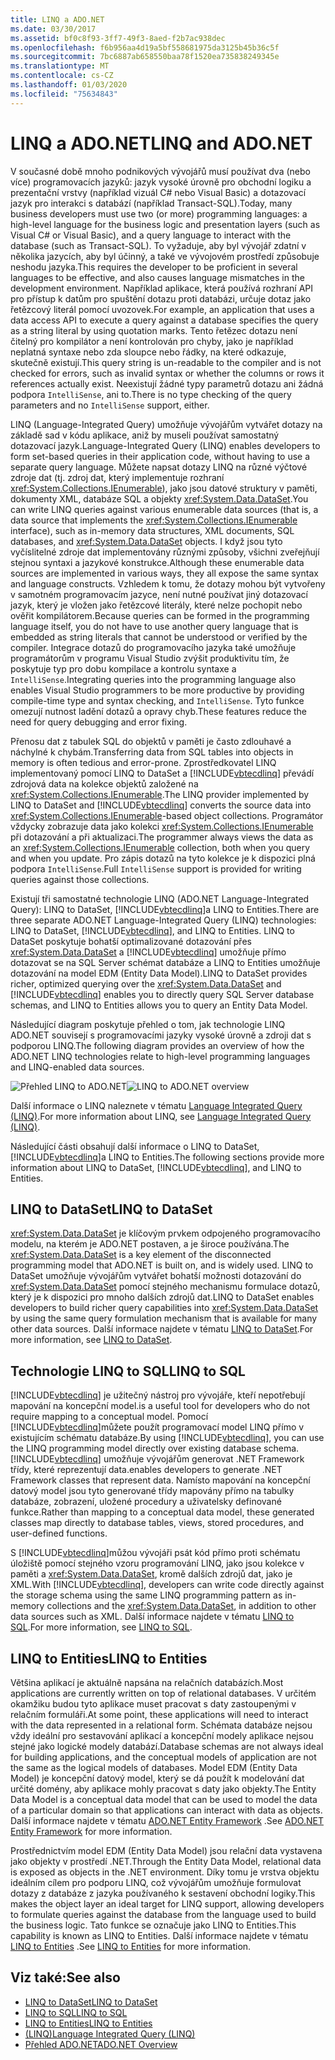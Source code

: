 ```yaml
---
title: LINQ a ADO.NET
ms.date: 03/30/2017
ms.assetid: bf0c8f93-3ff7-49f3-8aed-f2b7ac938dec
ms.openlocfilehash: f6b956aa4d19a5bf558681975da3125b45b36c5f
ms.sourcegitcommit: 7bc6887ab658550baa78f1520ea735838249345e
ms.translationtype: MT
ms.contentlocale: cs-CZ
ms.lasthandoff: 01/03/2020
ms.locfileid: "75634843"
---
```

# <a name="linq-and-adonet"></a><span data-ttu-id="6792e-102">LINQ a ADO.NET</span><span class="sxs-lookup"><span data-stu-id="6792e-102">LINQ and ADO.NET</span></span>
<span data-ttu-id="6792e-103">V současné době mnoho podnikových vývojářů musí používat dva (nebo více) programovacích jazyků: jazyk vysoké úrovně pro obchodní logiku a prezentační vrstvy (například vizuál C# nebo Visual Basic) a dotazovací jazyk pro interakci s databází (například Transact-SQL).</span><span class="sxs-lookup"><span data-stu-id="6792e-103">Today, many business developers must use two (or more) programming languages: a high-level language for the business logic and presentation layers (such as Visual C# or Visual Basic), and a query language to interact with the database (such as Transact-SQL).</span></span> <span data-ttu-id="6792e-104">To vyžaduje, aby byl vývojář zdatní v několika jazycích, aby byl účinný, a také ve vývojovém prostředí způsobuje neshodu jazyka.</span><span class="sxs-lookup"><span data-stu-id="6792e-104">This requires the developer to be proficient in several languages to be effective, and also causes language mismatches in the development environment.</span></span> <span data-ttu-id="6792e-105">Například aplikace, která používá rozhraní API pro přístup k datům pro spuštění dotazu proti databázi, určuje dotaz jako řetězcový literál pomocí uvozovek.</span><span class="sxs-lookup"><span data-stu-id="6792e-105">For example, an application that uses a data access API to execute a query against a database specifies the query as a string literal by using quotation marks.</span></span> <span data-ttu-id="6792e-106">Tento řetězec dotazu není čitelný pro kompilátor a není kontrolován pro chyby, jako je například neplatná syntaxe nebo zda sloupce nebo řádky, na které odkazuje, skutečně existují.</span><span class="sxs-lookup"><span data-stu-id="6792e-106">This query string is un-readable to the compiler and is not checked for errors, such as invalid syntax or whether the columns or rows it references actually exist.</span></span> <span data-ttu-id="6792e-107">Neexistují žádné typy parametrů dotazu ani žádná podpora `IntelliSense`, ani to.</span><span class="sxs-lookup"><span data-stu-id="6792e-107">There is no type checking of the query parameters and no `IntelliSense` support, either.</span></span>  
  
 <span data-ttu-id="6792e-108">LINQ (Language-Integrated Query) umožňuje vývojářům vytvářet dotazy na základě sad v kódu aplikace, aniž by museli používat samostatný dotazovací jazyk.</span><span class="sxs-lookup"><span data-stu-id="6792e-108">Language-Integrated Query (LINQ) enables developers to form set-based queries in their application code, without having to use a separate query language.</span></span> <span data-ttu-id="6792e-109">Můžete napsat dotazy LINQ na různé výčtové zdroje dat (tj. zdroj dat, který implementuje rozhraní <xref:System.Collections.IEnumerable>), jako jsou datové struktury v paměti, dokumenty XML, databáze SQL a objekty <xref:System.Data.DataSet>.</span><span class="sxs-lookup"><span data-stu-id="6792e-109">You can write LINQ queries against various enumerable data sources (that is, a data source that implements the <xref:System.Collections.IEnumerable> interface), such as in-memory data structures, XML documents, SQL databases, and <xref:System.Data.DataSet> objects.</span></span> <span data-ttu-id="6792e-110">I když jsou tyto vyčíslitelné zdroje dat implementovány různými způsoby, všichni zveřejňují stejnou syntaxi a jazykové konstrukce.</span><span class="sxs-lookup"><span data-stu-id="6792e-110">Although these enumerable data sources are implemented in various ways, they all expose the same syntax and language constructs.</span></span> <span data-ttu-id="6792e-111">Vzhledem k tomu, že dotazy mohou být vytvořeny v samotném programovacím jazyce, není nutné používat jiný dotazovací jazyk, který je vložen jako řetězcové literály, které nelze pochopit nebo ověřit kompilátorem.</span><span class="sxs-lookup"><span data-stu-id="6792e-111">Because queries can be formed in the programming language itself, you do not have to use another query language that is embedded as string literals that cannot be understood or verified by the compiler.</span></span> <span data-ttu-id="6792e-112">Integrace dotazů do programovacího jazyka také umožňuje programátorům v programu Visual Studio zvýšit produktivitu tím, že poskytuje typ pro dobu kompilace a kontrolu syntaxe a `IntelliSense`.</span><span class="sxs-lookup"><span data-stu-id="6792e-112">Integrating queries into the programming language also enables Visual Studio programmers to be more productive by providing compile-time type and syntax checking, and `IntelliSense`.</span></span> <span data-ttu-id="6792e-113">Tyto funkce omezují nutnost ladění dotazů a opravy chyb.</span><span class="sxs-lookup"><span data-stu-id="6792e-113">These features reduce the need for query debugging and error fixing.</span></span>  
  
 <span data-ttu-id="6792e-114">Přenosu dat z tabulek SQL do objektů v paměti je často zdlouhavé a náchylné k chybám.</span><span class="sxs-lookup"><span data-stu-id="6792e-114">Transferring data from SQL tables into objects in memory is often tedious and error-prone.</span></span> <span data-ttu-id="6792e-115">Zprostředkovatel LINQ implementovaný pomocí LINQ to DataSet a [!INCLUDE[vbtecdlinq](../../../../includes/vbtecdlinq-md.md)] převádí zdrojová data na kolekce objektů založené na <xref:System.Collections.IEnumerable>.</span><span class="sxs-lookup"><span data-stu-id="6792e-115">The LINQ provider implemented by LINQ to DataSet and [!INCLUDE[vbtecdlinq](../../../../includes/vbtecdlinq-md.md)] converts the source data into <xref:System.Collections.IEnumerable>-based object collections.</span></span> <span data-ttu-id="6792e-116">Programátor vždycky zobrazuje data jako kolekci <xref:System.Collections.IEnumerable> při dotazování a při aktualizaci.</span><span class="sxs-lookup"><span data-stu-id="6792e-116">The programmer always views the data as an <xref:System.Collections.IEnumerable> collection, both when you query and when you update.</span></span> <span data-ttu-id="6792e-117">Pro zápis dotazů na tyto kolekce je k dispozici plná podpora `IntelliSense`.</span><span class="sxs-lookup"><span data-stu-id="6792e-117">Full `IntelliSense` support is provided for writing queries against those collections.</span></span>  
  
 <span data-ttu-id="6792e-118">Existují tři samostatné technologie LINQ (ADO.NET Language-Integrated Query): LINQ to DataSet, [!INCLUDE[vbtecdlinq](../../../../includes/vbtecdlinq-md.md)]a LINQ to Entities.</span><span class="sxs-lookup"><span data-stu-id="6792e-118">There are three separate ADO.NET Language-Integrated Query (LINQ) technologies: LINQ to DataSet, [!INCLUDE[vbtecdlinq](../../../../includes/vbtecdlinq-md.md)], and LINQ to Entities.</span></span> <span data-ttu-id="6792e-119">LINQ to DataSet poskytuje bohatší optimalizované dotazování přes <xref:System.Data.DataSet> a [!INCLUDE[vbtecdlinq](../../../../includes/vbtecdlinq-md.md)] umožňuje přímo dotazovat se na SQL Server schémat databáze a LINQ to Entities umožňuje dotazování na model EDM (Entity Data Model).</span><span class="sxs-lookup"><span data-stu-id="6792e-119">LINQ to DataSet provides richer, optimized querying over the <xref:System.Data.DataSet> and [!INCLUDE[vbtecdlinq](../../../../includes/vbtecdlinq-md.md)] enables you to directly query SQL Server database schemas, and LINQ to Entities allows you to query an Entity Data Model.</span></span>  
  
 <span data-ttu-id="6792e-120">Následující diagram poskytuje přehled o tom, jak technologie LINQ ADO.NET souvisejí s programovacími jazyky vysoké úrovně a zdroji dat s podporou LINQ.</span><span class="sxs-lookup"><span data-stu-id="6792e-120">The following diagram provides an overview of how the ADO.NET LINQ technologies relate to high-level programming languages and LINQ-enabled data sources.</span></span>  
  
 <span data-ttu-id="6792e-121">![Přehled LINQ to ADO.NET](./media/dpue-linqtoadonetoverview-bpuedev11.gif "DPUE_LinqToAdoNetOverview_bpuedev11")</span><span class="sxs-lookup"><span data-stu-id="6792e-121">![LINQ to ADO.NET overview](./media/dpue-linqtoadonetoverview-bpuedev11.gif "DPUE_LinqToAdoNetOverview_bpuedev11")</span></span>  
  
 <span data-ttu-id="6792e-122">Další informace o LINQ naleznete v tématu [Language Integrated Query (LINQ)](../../../csharp/programming-guide/concepts/linq/index.md).</span><span class="sxs-lookup"><span data-stu-id="6792e-122">For more information about LINQ, see [Language Integrated Query (LINQ)](../../../csharp/programming-guide/concepts/linq/index.md).</span></span>
  
 <span data-ttu-id="6792e-123">Následující části obsahují další informace o LINQ to DataSet, [!INCLUDE[vbtecdlinq](../../../../includes/vbtecdlinq-md.md)]a LINQ to Entities.</span><span class="sxs-lookup"><span data-stu-id="6792e-123">The following sections provide more information about LINQ to DataSet, [!INCLUDE[vbtecdlinq](../../../../includes/vbtecdlinq-md.md)], and LINQ to Entities.</span></span>  
  
## <a name="linq-to-dataset"></a><span data-ttu-id="6792e-124">LINQ to DataSet</span><span class="sxs-lookup"><span data-stu-id="6792e-124">LINQ to DataSet</span></span>  
 <span data-ttu-id="6792e-125"><xref:System.Data.DataSet> je klíčovým prvkem odpojeného programovacího modelu, na kterém je ADO.NET postaven, a je široce používána.</span><span class="sxs-lookup"><span data-stu-id="6792e-125">The <xref:System.Data.DataSet> is a key element of the disconnected programming model that ADO.NET is built on, and is widely used.</span></span> <span data-ttu-id="6792e-126">LINQ to DataSet umožňuje vývojářům vytvářet bohatší možnosti dotazování do <xref:System.Data.DataSet> pomocí stejného mechanismu formulace dotazů, který je k dispozici pro mnoho dalších zdrojů dat.</span><span class="sxs-lookup"><span data-stu-id="6792e-126">LINQ to DataSet enables developers to build richer query capabilities into <xref:System.Data.DataSet> by using the same query formulation mechanism that is available for many other data sources.</span></span> <span data-ttu-id="6792e-127">Další informace najdete v tématu [LINQ to DataSet](linq-to-dataset.md).</span><span class="sxs-lookup"><span data-stu-id="6792e-127">For more information, see [LINQ to DataSet](linq-to-dataset.md).</span></span>  
  
## <a name="linq-to-sql"></a><span data-ttu-id="6792e-128">Technologie LINQ to SQL</span><span class="sxs-lookup"><span data-stu-id="6792e-128">LINQ to SQL</span></span>  
 [!INCLUDE[vbtecdlinq](../../../../includes/vbtecdlinq-md.md)] <span data-ttu-id="6792e-129">je užitečný nástroj pro vývojáře, kteří nepotřebují mapování na koncepční model.</span><span class="sxs-lookup"><span data-stu-id="6792e-129">is a useful tool for developers who do not require mapping to a conceptual model.</span></span> <span data-ttu-id="6792e-130">Pomocí [!INCLUDE[vbtecdlinq](../../../../includes/vbtecdlinq-md.md)]můžete použít programovací model LINQ přímo v existujícím schématu databáze.</span><span class="sxs-lookup"><span data-stu-id="6792e-130">By using [!INCLUDE[vbtecdlinq](../../../../includes/vbtecdlinq-md.md)], you can use the LINQ programming model directly over existing database schema.</span></span> [!INCLUDE[vbtecdlinq](../../../../includes/vbtecdlinq-md.md)] <span data-ttu-id="6792e-131">umožňuje vývojářům generovat .NET Framework třídy, které reprezentují data.</span><span class="sxs-lookup"><span data-stu-id="6792e-131">enables developers to generate .NET Framework classes that represent data.</span></span> <span data-ttu-id="6792e-132">Namísto mapování na koncepční datový model jsou tyto generované třídy mapovány přímo na tabulky databáze, zobrazení, uložené procedury a uživatelsky definované funkce.</span><span class="sxs-lookup"><span data-stu-id="6792e-132">Rather than mapping to a conceptual data model, these generated classes map directly to database tables, views, stored procedures, and user-defined functions.</span></span>  
  
 <span data-ttu-id="6792e-133">S [!INCLUDE[vbtecdlinq](../../../../includes/vbtecdlinq-md.md)]můžou vývojáři psát kód přímo proti schématu úložiště pomocí stejného vzoru programování LINQ, jako jsou kolekce v paměti a <xref:System.Data.DataSet>, kromě dalších zdrojů dat, jako je XML.</span><span class="sxs-lookup"><span data-stu-id="6792e-133">With [!INCLUDE[vbtecdlinq](../../../../includes/vbtecdlinq-md.md)], developers can write code directly against the storage schema using the same LINQ programming pattern as in-memory collections and the <xref:System.Data.DataSet>, in addition to other data sources such as XML.</span></span> <span data-ttu-id="6792e-134">Další informace najdete v tématu [LINQ to SQL](./sql/linq/index.md).</span><span class="sxs-lookup"><span data-stu-id="6792e-134">For more information, see [LINQ to SQL](./sql/linq/index.md).</span></span>  
  
## <a name="linq-to-entities"></a><span data-ttu-id="6792e-135">LINQ to Entities</span><span class="sxs-lookup"><span data-stu-id="6792e-135">LINQ to Entities</span></span>  
 <span data-ttu-id="6792e-136">Většina aplikací je aktuálně napsána na relačních databázích.</span><span class="sxs-lookup"><span data-stu-id="6792e-136">Most applications are currently written on top of relational databases.</span></span> <span data-ttu-id="6792e-137">V určitém okamžiku budou tyto aplikace muset pracovat s daty zastoupenými v relačním formuláři.</span><span class="sxs-lookup"><span data-stu-id="6792e-137">At some point, these applications will need to interact with the data represented in a relational form.</span></span> <span data-ttu-id="6792e-138">Schémata databáze nejsou vždy ideální pro sestavování aplikací a koncepční modely aplikace nejsou stejné jako logické modely databází.</span><span class="sxs-lookup"><span data-stu-id="6792e-138">Database schemas are not always ideal for building applications, and the conceptual models of application are not the same as the logical models of databases.</span></span> <span data-ttu-id="6792e-139">Model EDM (Entity Data Model) je koncepční datový model, který se dá použít k modelování dat určité domény, aby aplikace mohly pracovat s daty jako objekty.</span><span class="sxs-lookup"><span data-stu-id="6792e-139">The Entity Data Model is a conceptual data model that can be used to model the data of a particular domain so that applications can interact with data as objects.</span></span> <span data-ttu-id="6792e-140">Další informace najdete v tématu [ADO.NET Entity Framework](./ef/index.md) .</span><span class="sxs-lookup"><span data-stu-id="6792e-140">See [ADO.NET Entity Framework](./ef/index.md) for more information.</span></span>  
  
 <span data-ttu-id="6792e-141">Prostřednictvím model EDM (Entity Data Model) jsou relační data vystavena jako objekty v prostředí .NET.</span><span class="sxs-lookup"><span data-stu-id="6792e-141">Through the Entity Data Model, relational data is exposed as objects in the .NET environment.</span></span> <span data-ttu-id="6792e-142">Díky tomu je vrstva objektu ideálním cílem pro podporu LINQ, což vývojářům umožňuje formulovat dotazy z databáze z jazyka používaného k sestavení obchodní logiky.</span><span class="sxs-lookup"><span data-stu-id="6792e-142">This makes the object layer an ideal target for LINQ support, allowing developers to formulate queries against the database from the language used to build the business logic.</span></span> <span data-ttu-id="6792e-143">Tato funkce se označuje jako LINQ to Entities.</span><span class="sxs-lookup"><span data-stu-id="6792e-143">This capability is known as LINQ to Entities.</span></span> <span data-ttu-id="6792e-144">Další informace najdete v tématu [LINQ to Entities](./ef/language-reference/linq-to-entities.md) .</span><span class="sxs-lookup"><span data-stu-id="6792e-144">See [LINQ to Entities](./ef/language-reference/linq-to-entities.md) for more information.</span></span>  
  
## <a name="see-also"></a><span data-ttu-id="6792e-145">Viz také:</span><span class="sxs-lookup"><span data-stu-id="6792e-145">See also</span></span>

- [<span data-ttu-id="6792e-146">LINQ to DataSet</span><span class="sxs-lookup"><span data-stu-id="6792e-146">LINQ to DataSet</span></span>](linq-to-dataset.md)
- [<span data-ttu-id="6792e-147">LINQ to SQL</span><span class="sxs-lookup"><span data-stu-id="6792e-147">LINQ to SQL</span></span>](./sql/linq/index.md)
- [<span data-ttu-id="6792e-148">LINQ to Entities</span><span class="sxs-lookup"><span data-stu-id="6792e-148">LINQ to Entities</span></span>](./ef/language-reference/linq-to-entities.md)
- [<span data-ttu-id="6792e-149"> (LINQ)</span><span class="sxs-lookup"><span data-stu-id="6792e-149">Language Integrated Query (LINQ)</span></span>](../../../csharp/programming-guide/concepts/linq/index.md)
- [<span data-ttu-id="6792e-150">Přehled ADO.NET</span><span class="sxs-lookup"><span data-stu-id="6792e-150">ADO.NET Overview</span></span>](ado-net-overview.md)
